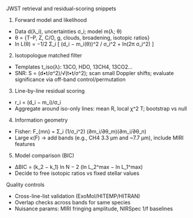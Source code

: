 JWST retrieval and residual-scoring snippets

1) Forward model and likelihood
- Data d(λ_i), uncertainties σ_i; model m(λ; θ)
- θ = {T–P, Z, C/O, g, clouds, broadening, isotopic ratios}
- ln L(θ) = −1/2 Σ_i [ (d_i − m_i(θ))^2 / σ_i^2 + ln(2π σ_i^2) ]

2) Isotopologue matched filter
- Templates t_iso(λ): 13CO, HDO, 13CH4, 13CO2…
- SNR: S = (d•t/σ^2)/√(t•t/σ^2); scan small Doppler shifts; evaluate significance via off-band control/permutation

3) Line-by-line residual scoring
- r_i = (d_i − m_i)/σ_i
- Aggregate around iso-only lines: mean R, local χ^2 T; bootstrap vs null

4) Information geometry
- Fisher: F_{mn} = Σ_i (1/σ_i^2) (∂m_i/∂θ_m)(∂m_i/∂θ_n)
- Large κ(F) → add bands (e.g., CH4 3.3 μm and ~7.7 μm), include MIRI features

5) Model comparison (BIC)
- ΔBIC = (k_2 − k_1) ln N − 2 (ln L_2^max − ln L_1^max)
- Decide to free isotopic ratios vs fixed stellar values

Quality controls
- Cross-line-list validation (ExoMol/HITEMP/HITRAN)
- Overlap checks across bands for same species
- Nuisance params: MIRI fringing amplitude, NIRSpec 1/f baselines
